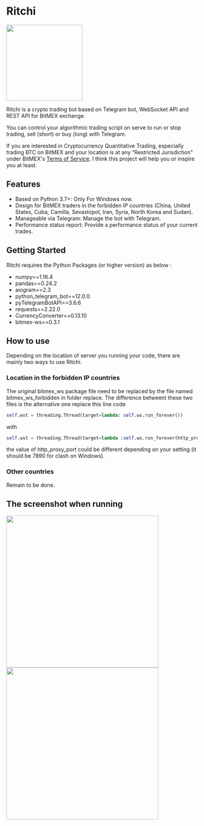 # Ritchi
<img src="https://github.com/R2FREE/Ritchi/blob/master/img/logo.png" width="200">

Ritchi is a crypto trading bot based on Telegram bot, WebSocket API and REST API for BitMEX exchange.  

You can control your algorithmic trading script on serve to run or stop trading, sell (short) or buy (long) with Telegram.  

If you are interested in Cryptocurrency Quantitative Trading, especially trading BTC on BitMEX and your location is at any “Restricted Jurisdiction” under BitMEX's [Terms of Service](https://www.bitmex.com/app/terms). I think this project will help you or inspire you at least.

## Features
- Based on Python 3.7+: Only For Windows now.
- Design for BitMEX traders in the forbidden IP countries (China, United States, Cuba, Camilla, Sevastopol, Iran, Syria, North Korea and Sudan).
- Manageable via Telegram: Manage the bot with Telegram.
- Performance status report: Provide a performance status of your current trades.

## Getting Started
Ritchi requires the Python Packages (or higher version) as below :
- numpy==1.16.4
- pandas==0.24.2
- aiogram==2.3
- python_telegram_bot==12.0.0
- pyTelegramBotAPI==3.6.6
- requests==2.22.0
- CurrencyConverter==0.13.10
- bitmex-ws==0.3.1

## How to use
Depending on the location of  server you running your code, there are mainly two ways to use Ritchi.  

### Location in  the forbidden IP countries
The original bitmex_ws package file need to be replaced by the file named bitmex_ws_forbidden in folder replace. The difference betweent these two files is the alternative one  replace this line code
```Python
self.wst = threading.Thread(target=lambda: self.ws.run_forever())
```
with
```Python
self.wst = threading.Thread(target=lambda :self.ws.run_forever(http_proxy_host="127.0.0.1", http_proxy_port=7890))
```
the value of http_proxy_port could be different depending on your setting (it should be 7890 for clash on Windows).

### Other countries
Remain to be done.

## The screenshot when running
<img src="https://i.loli.net/2020/08/11/nmwyTkvjARBIiez.jpg" width="400"> <img src="https://i.loli.net/2020/08/11/Bb6VkWZQjJOseMy.jpg" width="400">
